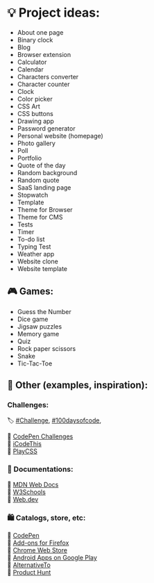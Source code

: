 <!-- Project ideas v.1.2.1 -->

# 💡 Project ideas:

<!-- https://en.wikipedia.org/wiki/English_alphabet#
For sort:
A a B b C c D d E e F f G g H h I i J j K k L l M m N n O o P p Q q R r S s T t U u V v W w X x Y y Z z
-->

- About one page
- Binary clock
- Blog
- Browser extension
- Calculator
- Calendar
- Characters converter
- Сharacter counter
- Clock
- Color picker
- CSS Art
- CSS buttons
- Drawing app
- Password generator
- Personal website (homepage)
- Photo gallery
- Poll
- Portfolio
- Quote of the day
- Random background
- Random quote
- SaaS landing page
- Stopwatch
- Template
- Theme for Browser
- Theme for CMS
- Tests
- Timer
- To-do list
- Typing Test
- Weather app
- Website clone
- Website template

## 🎮 Games:
- Guess the Number
- Dice game
- Jigsaw puzzles
- Memory game
- Quiz
- Rock paper scissors
- Snake
- Tic-Tac-Toe

<!-- https://en.wikipedia.org/wiki/English_alphabet#
For sort:
A a B b C c D d E e F f G g H h I i J j K k L l M m N n O o P p Q q R r S s T t U u V v W w X x Y y Z z
-->

## 🍃 Other (examples, inspiration):

### Challenges:
🏷️ [#Challenge](https://github.com/topics/challenge), [#100daysofcode](https://github.com/topics/100daysofcode), 
  
🔗 [CodePen Challenges](https://codepen.io/challenges)  
🔗 [iCodeThis](https://icodethis.com/)  
🔗 [PlayCSS](https://playcss.app/)  

<!--### Tutorial or lesson:-->

### 📄 Documentations:
🔗 [MDN Web Docs](https://developer.mozilla.org/en-US/)  
🔗 [W3Schools](https://www.w3schools.com/)  
🔗 [Web.dev](https://web.dev/)  
  
### 🛍️ Catalogs, store, etc:

🔗 [CodePen](https://codepen.io/)  
🔗 [Add-ons for Firefox](https://addons.mozilla.org/)  
🔗 [Chrome Web Store](https://chromewebstore.google.com/)  
🔗 [Android Apps on Google Play](https://play.google.com/)  
🔗 [AlternativeTo](https://alternativeto.net/browse/all/)  
🔗 [Product Hunt](https://www.producthunt.com/categories)  


